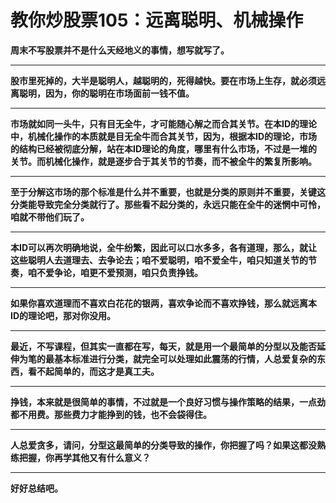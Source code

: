教你炒股票105：远离聪明、机械操作
====



**周末不写股票并不是什么天经地义的事情，想写就写了。**

** **

**股市里死掉的，大半是聪明人，越聪明的，死得越快。要在市场上生存，就必须远离聪明，因为，你的聪明在市场面前一钱不值。**

** **

**市场就如同一头牛，只有目无全牛，才可能随心解之而合其关节。在本ID的理论中，机械化操作的本质就是目无全牛而合其关节，因为，根据本ID的理论，市场的结构已经被彻底分解，站在本ID理论的角度，哪里有什么市场，不过是一堆的关节。而机械化操作，就是逐步合于其关节的节奏，而不被全牛的繁复所影响。**

** **

**至于分解这市场的那个标准是什么并不重要，也就是分类的原则并不重要，关键这分类能导致完全分类就行了。那些看不起分类的，永远只能在全牛的迷惘中可怜，咱就不带他们玩了。**

** **

**本ID可以再次明确地说，全牛纷繁，因此可以口水多多，各有道理，那么，就让这些聪明人去道理去、去争论去；咱不爱聪明，咱不爱全牛，咱只知道关节的节奏，咱不爱争论，咱更不爱预测，咱只负责挣钱。**

** **

**如果你喜欢道理而不喜欢白花花的银两，喜欢争论而不喜欢挣钱，那么就远离本ID的理论吧，那对你没用。**

** **

**最近，不写课程，但其实一直都在写，每天，就是用一个最简单的分型以及能否延伸为笔的最基本标准进行分类，就完全可以处理如此震荡的行情，人总爱复杂的东西，看不起简单的，而这才是真工夫。**

** **

**挣钱，本来就是很简单的事情，不过就是一个良好习惯与操作策略的结果，一点劲都不用费。那些费力才能挣到的钱，也不会袋得住。**

** **

**人总爱贪多，请问，分型这最简单的分类导致的操作，你把握了吗？如果这都没熟练把握，你再学其他又有什么意义？**

** **

**好好总结吧。**
